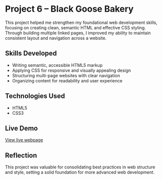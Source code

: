 # Project 6 – Black Goose Bakery

This project helped me strengthen my foundational web development skills, focusing on creating clean, semantic HTML and effective CSS styling. Through building multiple linked pages, I improved my ability to maintain consistent layout and navigation across a website.

## Skills Developed
- Writing semantic, accessible HTML5 markup  
- Applying CSS for responsive and visually appealing design  
- Structuring multi-page websites with clear navigation  
- Organizing content for readability and user experience  

## Technologies Used
- HTML5  
- CSS3  

## Live Demo
[View live webpage](https://uo-cit-drewlesh.github.io/CIS-110-FluencyWithInfoTech/Project6/)

## Reflection
This project was valuable for consolidating best practices in web structure and style, setting a solid foundation for more advanced web development.

